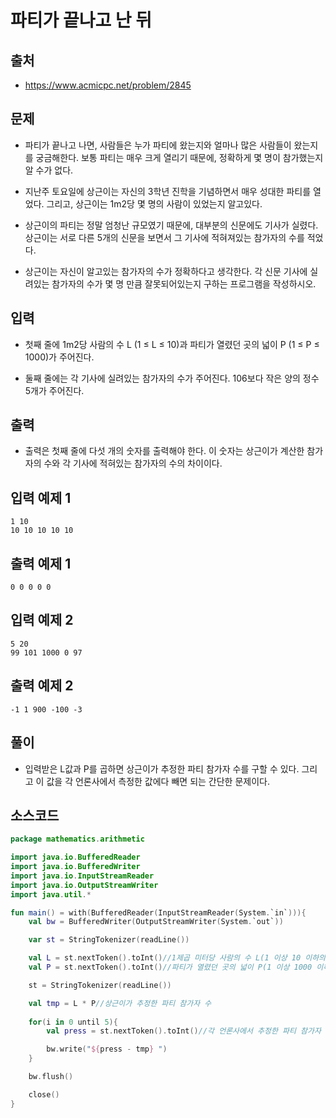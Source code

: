 # 파티가 끝나고 난 뒤

## 출처

* https://www.acmicpc.net/problem/2845

## 문제

* 파티가 끝나고 나면, 사람들은 누가 파티에 왔는지와 얼마나 많은 사람들이 왔는지를 궁금해한다. 보통 파티는 매우 크게 열리기 때문에, 정확하게 몇 명이 참가했는지 알 수가 없다.

* 지난주 토요일에 상근이는 자신의 3학년 진학을 기념하면서 매우 성대한 파티를 열었다. 그리고, 상근이는 1m2당 몇 명의 사람이 있었는지 알고있다.

* 상근이의 파티는 정말 엄청난 규모였기 때문에, 대부분의 신문에도 기사가 실렸다. 상근이는 서로 다른 5개의 신문을 보면서 그 기사에 적혀져있는 참가자의 수를 적었다.

* 상근이는 자신이 알고있는 참가자의 수가 정확하다고 생각한다. 각 신문 기사에 실려있는 참가자의 수가 몇 명 만큼 잘못되어있는지 구하는 프로그램을 작성하시오.

## 입력

* 첫째 줄에 1m2당 사람의 수 L (1 ≤ L ≤ 10)과 파티가 열렸던 곳의 넓이 P (1 ≤ P ≤ 1000)가 주어진다.

* 둘째 줄에는 각 기사에 실려있는 참가자의 수가 주어진다. 106보다 작은 양의 정수 5개가 주어진다.

## 출력

* 출력은 첫째 줄에 다섯 개의 숫자를 출력해야 한다. 이 숫자는 상근이가 계산한 참가자의 수와  각 기사에 적혀있는 참가자의 수의 차이이다.

## 입력 예제 1

```
1 10
10 10 10 10 10
```

## 출력 예제 1

```
0 0 0 0 0
```

## 입력 예제 2

```
5 20
99 101 1000 0 97
```

## 출력 예제 2

```
-1 1 900 -100 -3
```

## 풀이

* 입력받은 L값과 P를 곱하면 상근이가 추정한 파티 참가자 수를 구할 수 있다. 그리고 이 값을 각 언론사에서 측정한 값에다 빼면 되는 간단한 문제이다.

## 소스코드

```kotlin
package mathematics.arithmetic

import java.io.BufferedReader
import java.io.BufferedWriter
import java.io.InputStreamReader
import java.io.OutputStreamWriter
import java.util.*

fun main() = with(BufferedReader(InputStreamReader(System.`in`))){
    val bw = BufferedWriter(OutputStreamWriter(System.`out`))

    var st = StringTokenizer(readLine())

    val L = st.nextToken().toInt()//1제곱 미터당 사람의 수 L(1 이상 10 이하의 자연수)
    val P = st.nextToken().toInt()//파티가 열렸던 곳의 넓이 P(1 이상 1000 이하의 자연수)

    st = StringTokenizer(readLine())

    val tmp = L * P//상근이가 추정한 파티 참가자 수
    
    for(i in 0 until 5){
        val press = st.nextToken().toInt()//각 언론사에서 추정한 파티 참가자 수

        bw.write("${press - tmp} ")
    }

    bw.flush()

    close()
}
```

